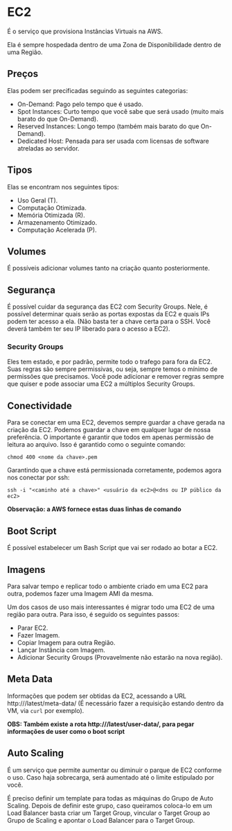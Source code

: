 # EC2

É o serviço que provisiona Instâncias Virtuais na AWS. 

Ela é sempre hospedada dentro de uma Zona de Disponibilidade dentro de uma Região.

## Preços

Elas podem ser precificadas seguindo as seguintes categorias:

- On-Demand: Pago pelo tempo que é usado.
- Spot Instances: Curto tempo que você sabe que será usado (muito mais barato do que On-Demand).
- Reserved Instances: Longo tempo (também mais barato do que On-Demand).
- Dedicated Host: Pensada para ser usada com licensas de software atreladas ao servidor.

## Tipos

Elas se encontram nos seguintes tipos:

- Uso Geral (T).
- Computação Otimizada.
- Memória Otimizada (R).
- Armazenamento Otimizado.
- Computação Acelerada (P).

## Volumes

É possíveis adicionar volumes tanto na criação quanto posteriormente.

## Segurança

É possível cuidar da segurança das EC2 com Security Groups. Nele, é possível determinar 
quais serão as portas expostas da EC2 e quais IPs podem ter acesso a ela. 
(Não basta ter a chave certa para o SSH. Você deverá também ter seu IP liberado para o 
acesso a EC2).

### Security Groups

Eles tem estado, e por padrão, permite todo o trafego para fora da EC2.
Suas regras são sempre permissivas, ou seja, sempre temos o mínimo de
permissões que precisamos. Você pode adicionar e remover regras
sempre que quiser e pode associar uma EC2 a múltiplos Security Groups.

## Conectividade

Para se conectar em uma EC2, devemos sempre guardar a chave gerada na criação da EC2.
Podemos guardar a chave em qualquer lugar de nossa preferência. O importante é garantir
que todos em apenas permissão de leitura ao arquivo. Isso é garantido como o seguinte comando:

	chmod 400 <nome da chave>.pem

Garantindo que a chave está permissionada corretamente, podemos agora nos conectar por ssh:

	ssh -i "<caminho até a chave>" <usuário da ec2>@<dns ou IP público da ec2>

**Observação: a AWS fornece estas duas linhas de comando**

## Boot Script

É possível estabelecer um Bash Script que vai ser rodado ao botar a EC2.

## Imagens

Para salvar tempo e replicar todo o ambiente criado em uma EC2 para outra,
podemos fazer uma Imagem AMI da mesma.

Um dos casos de uso mais interessantes é migrar todo uma EC2 de uma região
para outra. Para isso, é seguido os seguintes passos:

- Parar EC2.
- Fazer Imagem.
- Copiar Imagem para outra Região.
- Lançar Instância com Imagem.
- Adicionar Security Groups (Provavelmente não estarão na nova região).

## Meta Data

Informações que podem ser obtidas da EC2, acessando a URL http://<ip da EC2>/latest/meta-data/
(É necessário fazer a requisição estando dentro da VM, via `curl` por exemplo).

**OBS: Também existe a rota http://<ip da EC2>/latest/user-data/, para pegar informações de user como o boot script**

## Auto Scaling

É um serviço que permite aumentar ou diminuir o parque de EC2 conforme o uso. Caso haja 
sobrecarga, será aumentado até o limite estipulado por você.

É preciso definir um template para todas as máquinas do Grupo de Auto Scaling.
Depois de definir este grupo, caso queiramos coloca-lo em um Load Balancer
basta criar um Target Group, vincular o Target Group ao Grupo de Scaling e 
apontar o Load Balancer para o Target Group.
